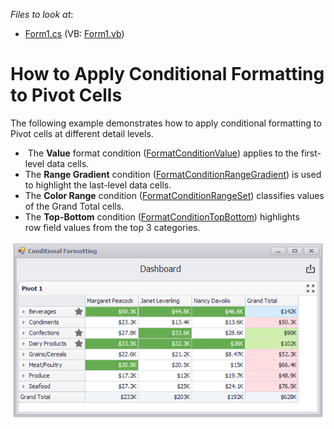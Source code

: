 <!-- default file list -->
*Files to look at*:

* [Form1.cs](./CS/Pivot_ConditionalFormatting/Form1.cs) (VB: [Form1.vb](./VB/Pivot_ConditionalFormatting/Form1.vb))
<!-- default file list end -->
# How to Apply Conditional Formatting to Pivot Cells


The following example demonstrates how to apply conditional formatting to Pivot cells at different detail levels.

*  The **Value** format condition ([FormatConditionValue](https://docs.devexpress.com/Dashboard/DevExpress.DashboardCommon.FormatConditionValue)) applies to the first-level data cells.
* The **Range Gradient** condition ([FormatConditionRangeGradient](https://docs.devexpress.com/Dashboard/DevExpress.DashboardCommon.FormatConditionRangeGradient)) is used to highlight the last-level data cells.
* The **Color Range** condition ([FormatConditionRangeSet](https://docs.devexpress.com/Dashboard/DevExpress.DashboardCommon.FormatConditionRangeSet)) classifies values of the Grand Total cells.
* The **Top-Bottom** condition ([FormatConditionTopBottom](https://docs.devexpress.com/Dashboard/DevExpress.DashboardCommon.FormatConditionTopBottom)) highlights row field values from the top 3 categories.

![screenshot](/images/screenshot.png)


